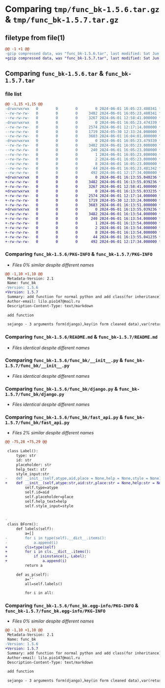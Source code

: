 # Comparing `tmp/func_bk-1.5.6.tar.gz` & `tmp/func_bk-1.5.7.tar.gz`

## filetype from file(1)

```diff
@@ -1 +1 @@
-gzip compressed data, was "func_bk-1.5.6.tar", last modified: Sat Jun  1 16:05:23 2024, max compression
+gzip compressed data, was "func_bk-1.5.7.tar", last modified: Sat Jun  1 16:13:55 2024, max compression
```

## Comparing `func_bk-1.5.6.tar` & `func_bk-1.5.7.tar`

### file list

```diff
@@ -1,15 +1,15 @@
-drwxrwxrwx   0        0        0        0 2024-06-01 16:05:23.480341 func_bk-1.5.6/
--rw-rw-rw-   0        0        0     3482 2024-06-01 16:05:23.480341 func_bk-1.5.6/PKG-INFO
--rw-rw-rw-   0        0        0     3267 2024-06-01 12:58:41.000000 func_bk-1.5.6/README.md
-drwxrwxrwx   0        0        0        0 2024-06-01 16:05:23.474339 func_bk-1.5.6/func_bk/
--rw-rw-rw-   0        0        0     2574 2024-06-01 12:17:14.000000 func_bk-1.5.6/func_bk/__init__.py
--rw-rw-rw-   0        0        0     1719 2024-05-30 12:33:24.000000 func_bk-1.5.6/func_bk/django.py
--rw-rw-rw-   0        0        0     3603 2024-06-01 16:04:01.000000 func_bk-1.5.6/func_bk/fast_api.py
-drwxrwxrwx   0        0        0        0 2024-06-01 16:05:23.479339 func_bk-1.5.6/func_bk.egg-info/
--rw-rw-rw-   0        0        0     3482 2024-06-01 16:05:23.000000 func_bk-1.5.6/func_bk.egg-info/PKG-INFO
--rw-rw-rw-   0        0        0      240 2024-06-01 16:05:23.000000 func_bk-1.5.6/func_bk.egg-info/SOURCES.txt
--rw-rw-rw-   0        0        0        1 2024-06-01 16:05:23.000000 func_bk-1.5.6/func_bk.egg-info/dependency_links.txt
--rw-rw-rw-   0        0        0        2 2024-06-01 16:05:23.000000 func_bk-1.5.6/func_bk.egg-info/not-zip-safe
--rw-rw-rw-   0        0        0        8 2024-06-01 16:05:23.000000 func_bk-1.5.6/func_bk.egg-info/top_level.txt
--rw-rw-rw-   0        0        0       44 2024-06-01 16:05:23.481342 func_bk-1.5.6/setup.cfg
--rw-rw-rw-   0        0        0      492 2024-06-01 12:17:34.000000 func_bk-1.5.6/setup.py
+drwxrwxrwx   0        0        0        0 2024-06-01 16:13:55.040236 func_bk-1.5.7/
+-rw-rw-rw-   0        0        0     3482 2024-06-01 16:13:55.039236 func_bk-1.5.7/PKG-INFO
+-rw-rw-rw-   0        0        0     3267 2024-06-01 12:58:41.000000 func_bk-1.5.7/README.md
+drwxrwxrwx   0        0        0        0 2024-06-01 16:13:55.033235 func_bk-1.5.7/func_bk/
+-rw-rw-rw-   0        0        0     2574 2024-06-01 12:17:14.000000 func_bk-1.5.7/func_bk/__init__.py
+-rw-rw-rw-   0        0        0     1719 2024-05-30 12:33:24.000000 func_bk-1.5.7/func_bk/django.py
+-rw-rw-rw-   0        0        0     3683 2024-06-01 16:13:51.000000 func_bk-1.5.7/func_bk/fast_api.py
+drwxrwxrwx   0        0        0        0 2024-06-01 16:13:55.039236 func_bk-1.5.7/func_bk.egg-info/
+-rw-rw-rw-   0        0        0     3482 2024-06-01 16:13:54.000000 func_bk-1.5.7/func_bk.egg-info/PKG-INFO
+-rw-rw-rw-   0        0        0      240 2024-06-01 16:13:54.000000 func_bk-1.5.7/func_bk.egg-info/SOURCES.txt
+-rw-rw-rw-   0        0        0        1 2024-06-01 16:13:54.000000 func_bk-1.5.7/func_bk.egg-info/dependency_links.txt
+-rw-rw-rw-   0        0        0        2 2024-06-01 16:13:54.000000 func_bk-1.5.7/func_bk.egg-info/not-zip-safe
+-rw-rw-rw-   0        0        0        8 2024-06-01 16:13:54.000000 func_bk-1.5.7/func_bk.egg-info/top_level.txt
+-rw-rw-rw-   0        0        0       44 2024-06-01 16:13:55.041235 func_bk-1.5.7/setup.cfg
+-rw-rw-rw-   0        0        0      492 2024-06-01 12:17:34.000000 func_bk-1.5.7/setup.py
```

### Comparing `func_bk-1.5.6/PKG-INFO` & `func_bk-1.5.7/PKG-INFO`

 * *Files 0% similar despite different names*

```diff
@@ -1,10 +1,10 @@
 Metadata-Version: 2.1
 Name: func_bk
-Version: 1.5.6
+Version: 1.5.7
 Summary: add function for normal python and add class(for inheritance) for django
 Author-email: lilo.pio147@mail.ru
 Description-Content-Type: text/markdown
 
 add function 
 
 sejango - 3 arguments form(django),key(in form cleaned data),var(return if key is not find)
```

### Comparing `func_bk-1.5.6/README.md` & `func_bk-1.5.7/README.md`

 * *Files identical despite different names*

### Comparing `func_bk-1.5.6/func_bk/__init__.py` & `func_bk-1.5.7/func_bk/__init__.py`

 * *Files identical despite different names*

### Comparing `func_bk-1.5.6/func_bk/django.py` & `func_bk-1.5.7/func_bk/django.py`

 * *Files identical despite different names*

### Comparing `func_bk-1.5.6/func_bk/fast_api.py` & `func_bk-1.5.7/func_bk/fast_api.py`

 * *Files 2% similar despite different names*

```diff
@@ -75,28 +75,29 @@
 
 class Label():
     type: str
     id: str
     placeholder: str
     help_text: str
     style_input:str
-    def __init__(self,atype,aid,place = None,help = None,style = None):
+    def __init__(self,atype:str,aid:str,place:str = None,help:str = None,style:str = None):
         self.type=atype
         self.id=aid
         self.placeholder=place
         self.help_text=help
         self.style_input=style
 
 
-
 class BForm():
     def labels(self):
         a=[]
-        for i in type(self).__dict__.items():
-            a.append(i)
+        cls=type(self)
+        for i in cls.__dict__.items():
+            if isinstance(i, Label):
+                a.append(i)   
         return a
 
     def as_p(self):
         a=''
         all=self.labels()
 
         for i in all:
```

### Comparing `func_bk-1.5.6/func_bk.egg-info/PKG-INFO` & `func_bk-1.5.7/func_bk.egg-info/PKG-INFO`

 * *Files 0% similar despite different names*

```diff
@@ -1,10 +1,10 @@
 Metadata-Version: 2.1
 Name: func_bk
-Version: 1.5.6
+Version: 1.5.7
 Summary: add function for normal python and add class(for inheritance) for django
 Author-email: lilo.pio147@mail.ru
 Description-Content-Type: text/markdown
 
 add function 
 
 sejango - 3 arguments form(django),key(in form cleaned data),var(return if key is not find)
```


